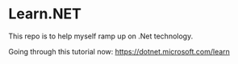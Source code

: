 # Learn.NET

This repo is to help myself ramp up on .Net technology.

Going through this tutorial now: https://dotnet.microsoft.com/learn

